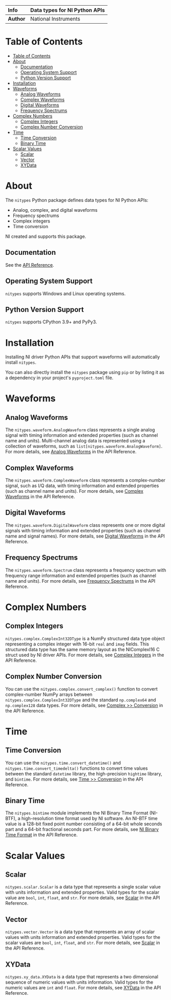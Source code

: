 | **Info**      | Data types for NI Python APIs |
| :------------ | :-----------------------------|
| **Author**    | National Instruments          |

# Table of Contents

- [Table of Contents](#table-of-contents)
- [About](#about)
  - [Documentation](#documentation)
  - [Operating System Support](#operating-system-support)
  - [Python Version Support](#python-version-support)
- [Installation](#installation)
- [Waveforms](#waveforms)
  - [Analog Waveforms](#analog-waveforms)
  - [Complex Waveforms](#complex-waveforms)
  - [Digital Waveforms](#digital-waveforms)
  - [Frequency Spectrums](#frequency-spectrums)
- [Complex Numbers](#complex-numbers)
  - [Complex Integers](#complex-integers)
  - [Complex Number Conversion](#complex-number-conversion)
- [Time](#time)
  - [Time Conversion](#time-conversion)
  - [Binary Time](#binary-time)
- [Scalar Values](#scalar-values)
  - [Scalar](#scalar)
  - [Vector](#vector)
  - [XYData](#xydata)

# About

The `nitypes` Python package defines data types for NI Python APIs:

- Analog, complex, and digital waveforms
- Frequency spectrums
- Complex integers
- Time conversion

NI created and supports this package.

## Documentation

See the [API Reference](https://nitypes.readthedocs.io/).

## Operating System Support

`nitypes` supports Windows and Linux operating systems.

## Python Version Support

`nitypes` supports CPython 3.9+ and PyPy3.

# Installation

Installing NI driver Python APIs that support waveforms will automatically install `nitypes`.

You can also directly install the `nitypes` package using `pip` or by listing it as a dependency in
your project's `pyproject.toml` file.

# Waveforms

## Analog Waveforms

The `nitypes.waveform.AnalogWaveform` class represents a single analog signal with timing
information and extended properties (such as channel name and units). Multi-channel analog data is
represented using a collection of waveforms, such as `list[nitypes.waveform.AnalogWaveform]`. For
more details, see [Analog
Waveforms](https://nitypes.readthedocs.io/en/latest/autoapi/nitypes/waveform/index.html#analog-waveforms)
in the API Reference.

## Complex Waveforms

The `nitypes.waveform.ComplexWaveform` class represents a complex-number signal, such as I/Q data,
with timing information and extended properties (such as channel name and units). For more details,
see [Complex
Waveforms](https://nitypes.readthedocs.io/en/latest/autoapi/nitypes/waveform/index.html#complex-waveforms)
in the API Reference.

## Digital Waveforms

The `nitypes.waveform.DigitalWaveform` class represents one or more digital signals with timing
information and extended properties (such as channel name and signal names). For more details, see
[Digital
Waveforms](https://nitypes.readthedocs.io/en/latest/autoapi/nitypes/waveform/index.html#complex-waveforms)
in the API Reference.

## Frequency Spectrums

The `nitypes.waveform.Spectrum` class represents a frequency spectrum with frequency range
information and extended properties (such as channel name and units). For more details, see
[Frequency
Spectrums](https://nitypes.readthedocs.io/en/latest/autoapi/nitypes/waveform/index.html#frequency-spectrums)
in the API Reference.

# Complex Numbers

## Complex Integers

`nitypes.complex.ComplexInt32DType` is a NumPy structured data type object representing a complex
integer with 16-bit `real` and `imag` fields. This structured data type has the same memory layout
as the NIComplexI16 C struct used by NI driver APIs. For more details, see [Complex
Integers](https://nitypes.readthedocs.io/en/latest/autoapi/nitypes/complex/index.html#complex-integers)
in the API Reference.

## Complex Number Conversion

You can use the `nitypes.complex.convert_complex()` function to convert complex-number NumPy arrays
between `nitypes.complex.ComplexInt32DType` and the standard `np.complex64` and `np.complex128` data
types. For more details, see [Complex >>
Conversion](https://nitypes.readthedocs.io/en/latest/autoapi/nitypes/complex/index.html#conversion)
in the API Reference.

# Time

## Time Conversion

You can use the `nitypes.time.convert_datetime()` and `nitypes.time.convert_timedelta()` functions
to convert time values between the standard `datetime` library, the high-precision `hightime`
library, and `bintime`. For more details, see [Time >>
Conversion](https://nitypes.readthedocs.io/en/latest/autoapi/nitypes/time/index.html#conversion) in
the API Reference.

## Binary Time

The `nitypes.bintime` module implements the NI Binary Time Format (NI-BTF), a high-resolution time
format used by NI software. An NI-BTF time value is a 128-bit fixed point number consisting of a
64-bit whole seconds part and a 64-bit fractional seconds part. For more details, see [NI Binary
Time Format](https://nitypes.readthedocs.io/en/latest/autoapi/nitypes/bintime/index.html#ni-binary-time-format)
in the API Reference.

# Scalar Values

## Scalar

`nitypes.scalar.Scalar` is a data type that represents a single scalar value with units
information and extended properties. Valid types for the scalar value are `bool`, `int`, `float`,
and `str`. For more details, see
[Scalar](https://nitypes.readthedocs.io/en/latest/autoapi/nitypes/scalar/index.html#scalar) in the
API Reference.

## Vector

`nitypes.vector.Vector` is a data type that represents an array of scalar values with units
information and extended properties. Valid types for the scalar values are `bool`, `int`, `float`,
and `str`. For more details, see
[Scalar](https://nitypes.readthedocs.io/en/latest/autoapi/nitypes/vector/index.html#vector) in the
API Reference.

## XYData

`nitypes.xy_data.XYData` is a data type that represents a two dimensional sequence of numeric values with
units information. Valid types for the numeric values are `int` and `float`. For more details, see
[XYData](https://nitypes.readthedocs.io/en/latest/autoapi/nitypes/xy_data/index.html) in the
API Reference.